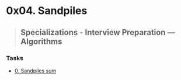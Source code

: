 # 0x04. Sandpiles
> ## Specializations - Interview Preparation ― Algorithms

### Tasks

* [0. Sandpiles sum]()
